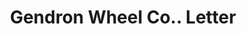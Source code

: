 ---
doi: 10.7916/D8CN8G18
date_other: '1914'
date_other_textual: '1914'
form: correspondence
genre:
- Letters (correspondence)
name:
- Gendron Wheel Co.
object_in_context_url: https://biggert.cul.columbia.edu/items/view/ave_biggert_01330
subject_hierarchical_geographic:
- Toledo, Ohio, United States
subject_name:
- Gendron Wheel Co.
title: Gendron Wheel Co.. Letter
sort_title: Gendron Wheel Co.. Letter
call_number: ave_biggert_01330
coordinates:
- 41.66555555555556,-83.57527777777777
pid: ave_biggert_01330
identifiers: ave_biggert_01330
thumbnail: https://derivativo-2.library.columbia.edu/iiif/2/ldpd:343283/full/!256,256/0/native.jpg
permalink: /biggert/ave_biggert_01330/
layout: iiif-image-page
---